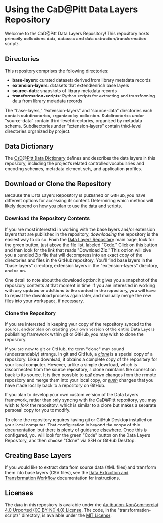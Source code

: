 # Using the CaD@Pitt Data Layers Repository

Welcome to the CaD@Pitt Data Layers Repository! This repository hosts primarily collections data, datasets and data extraction/transformation scripts.

## Directories
This repository comprises the following directories:
* **base-layers**: curated datasets derived from library metadata records
* **extension-layers**: datasets that extend/enrich base layers
* **source-data**: snapshots of library metadata records
* **transformation-scripts**: Python scripts for extracting and transforming data from library metadata records

The “base-layers,” “extension-layers” and “source-data” directories each contain subdirectories, organized by collection. Subdirectories under “source-data” contain third-level directories, organized by metadata schema. Subdirectories under “extension-layers” contain third-level  directories organized by project.

## Data Dictionary
The [CaD@Pitt Data Dictionary](https://cadatpitt.github.io/documentation/04-data-dictionary) defines and describes the data layers in this repository, including the project’s related controlled vocabularies and encoding schemes, metadata element sets, and application profiles.

## Download or Clone the Repository
Because the Data Layers Repository is published on GitHub, you have different options for accessing its content. Determining which method will likely depend on how you plan to use the data and scripts.

### **Download the Repository Contents**
If you are most interested in working with the base layers and/or extension layers that are published in the repository, *downloading* the repository is the easiest way to do so. From the [Data Layers Repository](https://github.com/CaDatPitt/data-layers) main page, look for the green button, just above the file list, labeled "Code." Click on this button and then look for the link that reads "Download Zip." This option will give you a bundled Zip file that will decompress into an exact copy of the directories and files in the GitHub repository. You'll find base layers in the "base-layers" directory, extension layers in the "extension-layers" directory, and so on.

One detail to note about the download option: it gives you a snapshot of the repository contents at that moment in time. If you are interested in working with any updates or additions to the content in the repository, you will have to repeat the download process again later, and manually merge the new files into your workspace, if necessary.

### **Clone the Repository**
If you are interested in keeping your copy of the repository synced to the source, and/or plan on creating your own version of the entire Data Layers publishing framework within git or GitHub, you may wish to clone the repository.

If you are new to git or GitHub, the term "clone" may sound (understandably) strange. In git and GitHub, a [*clone*](https://docs.github.com/en/github/getting-started-with-github/github-glossary#clone) is a special copy of a repository. Like a download, it obtains a complete copy of the repository for your local computer. However, unlike a simple download, which is disconnected from the source repository, a clone maintains the connection back to its source. It is then possible to [*pull*](https://docs.github.com/en/github/getting-started-with-github/github-glossary#pull) down changes from the remote repository and merge them into your local copy, or [*push*](https://docs.github.com/en/github/getting-started-with-github/github-glossary#push) changes that you have made locally back to a repository on GitHub.

If you plan to develop your own custom version of the Data Layers framework, rather than only syncing with the CaD@Pitt repository, you may wish to [*fork*](https://docs.github.com/en/github/getting-started-with-github/github-glossary#fork) the repository, which is similar to a clone but makes a separate personal copy for you to modify.

To clone the repository requires having git or GitHub Desktop installed on your local computer. That configuration is beyond the scope of this documentation, but there is plenty of guidance [elsewhere](https://docs.github.com/en/github/getting-started-with-github/set-up-git). Once this is configured, you will look for the green "Code" button on the Data Layers Repository, and then choose "Clone" via SSH or GitHub Desktop.

## Creating Base Layers
If you would like to extract data from source data (XML files) and transform them into base layers (CSV files), see the [Data Extraction and Transformation Workflow](https://github.com/CaDatPitt/documentation/blob/master/05-data-extraction-and-transformation-workflow.md) documentation for instructions.

## Licenses
The data in this repository is available under the [Attribution-NonCommercial 4.0 Unported (CC BY-NC 4.0) License](https://github.com/CaDatPitt/data-layers/blob/master/LICENSE.md). The code, in the "transformation-scripts" directory, is available under the [MIT License](https://github.com/CaDatPitt/data-layers/blob/master/transformation-scripts/LICENSE).  
